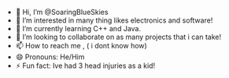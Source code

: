 - 👋 Hi, I’m @SoaringBlueSkies
- 👀 I’m interested in many thing likes electronics and software!
- 🌱 I’m currently learning C++ and Java. 
- 💞️ I’m looking to collaborate on as many projects that i can take!
- 📫 How to reach me , ( i dont know how)
- 😄 Pronouns: He/Him
- ⚡ Fun fact: Ive had 3 head injuries as a kid!

<!---
SoaringBlueSkies/SoaringBlueSkies is a ✨ special ✨ repository because its `README.md` (this file) appears on your GitHub profile.
You can click the Preview link to take a look at your changes.
--->
